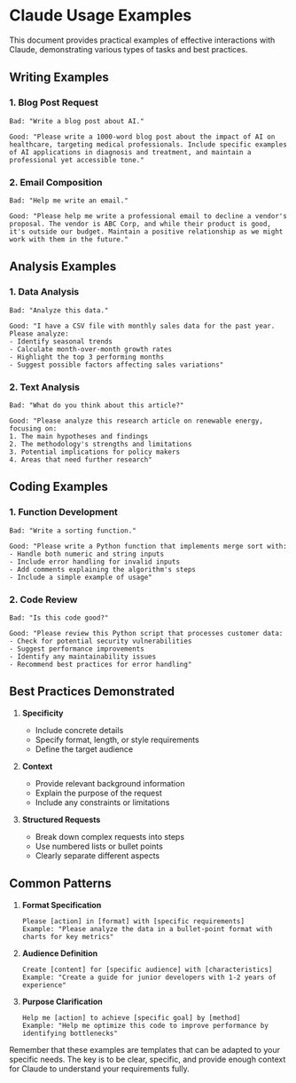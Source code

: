 # Claude Usage Examples

This document provides practical examples of effective interactions with Claude, demonstrating various types of tasks and best practices.

## Writing Examples

### 1. Blog Post Request
```
Bad: "Write a blog post about AI."

Good: "Please write a 1000-word blog post about the impact of AI on healthcare, targeting medical professionals. Include specific examples of AI applications in diagnosis and treatment, and maintain a professional yet accessible tone."
```

### 2. Email Composition
```
Bad: "Help me write an email."

Good: "Please help me write a professional email to decline a vendor's proposal. The vendor is ABC Corp, and while their product is good, it's outside our budget. Maintain a positive relationship as we might work with them in the future."
```

## Analysis Examples

### 1. Data Analysis
```
Bad: "Analyze this data."

Good: "I have a CSV file with monthly sales data for the past year. Please analyze:
- Identify seasonal trends
- Calculate month-over-month growth rates
- Highlight the top 3 performing months
- Suggest possible factors affecting sales variations"
```

### 2. Text Analysis
```
Bad: "What do you think about this article?"

Good: "Please analyze this research article on renewable energy, focusing on:
1. The main hypotheses and findings
2. The methodology's strengths and limitations
3. Potential implications for policy makers
4. Areas that need further research"
```

## Coding Examples

### 1. Function Development
```
Bad: "Write a sorting function."

Good: "Please write a Python function that implements merge sort with:
- Handle both numeric and string inputs
- Include error handling for invalid inputs
- Add comments explaining the algorithm's steps
- Include a simple example of usage"
```

### 2. Code Review
```
Bad: "Is this code good?"

Good: "Please review this Python script that processes customer data:
- Check for potential security vulnerabilities
- Suggest performance improvements
- Identify any maintainability issues
- Recommend best practices for error handling"
```

## Best Practices Demonstrated

1. **Specificity**
   - Include concrete details
   - Specify format, length, or style requirements
   - Define the target audience

2. **Context**
   - Provide relevant background information
   - Explain the purpose of the request
   - Include any constraints or limitations

3. **Structured Requests**
   - Break down complex requests into steps
   - Use numbered lists or bullet points
   - Clearly separate different aspects

## Common Patterns

1. **Format Specification**
   ```
   Please [action] in [format] with [specific requirements]
   Example: "Please analyze the data in a bullet-point format with charts for key metrics"
   ```

2. **Audience Definition**
   ```
   Create [content] for [specific audience] with [characteristics]
   Example: "Create a guide for junior developers with 1-2 years of experience"
   ```

3. **Purpose Clarification**
   ```
   Help me [action] to achieve [specific goal] by [method]
   Example: "Help me optimize this code to improve performance by identifying bottlenecks"
   ```

Remember that these examples are templates that can be adapted to your specific needs. The key is to be clear, specific, and provide enough context for Claude to understand your requirements fully.
